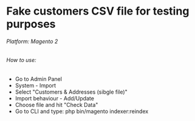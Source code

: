 # Fake customers CSV file for testing purposes
###### Platform: Magento 2 
###### How to use:

* Go to Admin Panel 
* System - Import 
* Select "Customers & Addresses (sibgle file)" 
* Import behaviour - Add/Update 
* Choose file and hit "Check Data" 
* Go to CLI and type: php bin/magento indexer:reindex
